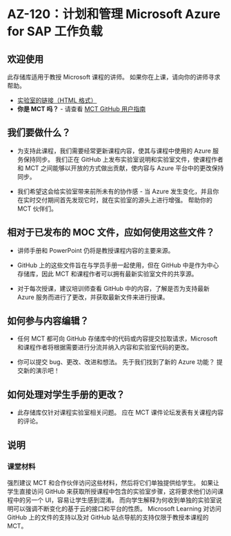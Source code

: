 # AZ-120：计划和管理 Microsoft Azure for SAP 工作负载

## 欢迎使用

此存储库适用于教授 Microsoft 课程的讲师。 如果你在上课，请向你的讲师寻求帮助。 

- [实验室的链接（HTML 格式）](https://microsoftlearning.github.io/AZ-120-Planning-and-Administering-Microsoft-Azure-for-SAP-Workloads)
- **你是 MCT 吗？** - 请查看 [MCT GitHub 用户指南](https://microsoftlearning.github.io/MCT-User-Guide/)


## 我们要做什么？

- 为支持此课程，我们需要经常更新课程内容，使其与课程中使用的 Azure 服务保持同步。  我们正在 GitHub 上发布实验室说明和实验室文件，使课程作者和 MCT 之间能够以开放的方式做出贡献，使内容与 Azure 平台中的更改保持同步。

- 我们希望这会给实验室带来前所未有的协作感 - 当 Azure 发生变化，并且你在实时交付期间首先发现它时，就在实验室的源头上进行增强。  帮助你的 MCT 伙伴们。

## 相对于已发布的 MOC 文件，应如何使用这些文件？

- 讲师手册和 PowerPoint 仍将是教授课程内容的主要来源。

- GitHub 上的这些文件旨在与学员手册一起使用，但在 GitHub 中是作为中心存储库，因此 MCT 和课程作者可以拥有最新实验室文件的共享源。

- 对于每次授课，建议培训师查看 GitHub 中的内容，了解是否为支持最新 Azure 服务而进行了更改，并获取最新文件来进行授课。

## 如何参与内容编辑？

- 任何 MCT 都可向 GitHub 存储库中的代码或内容提交拉取请求，Microsoft 和课程作者将根据需要进行分流并纳入内容和实验室代码的更改。

- 你可以提交 bug、更改、改进和想法。  先于我们找到了新的 Azure 功能？  提交新的演示吧！

## 如何处理对学生手册的更改？

- 此存储库仅针对课程实验室相关问题。 应在 MCT 课件论坛发表有关课程内容的评论。 

## 说明

### 课堂材料

强烈建议 MCT 和合作伙伴访问这些材料，然后将它们单独提供给学生。  如果让学生直接访问 GitHub 来获取所授课程中包含的实验室步骤，这将要求他们访问课程中的另一个 UI，容易让学生感到混淆。 而向学生解释为何收到单独的实验室说明可以强调不断变化的基于云的接口和平台的性质。 Microsoft Learning 对访问 GitHub 上的文件的支持以及对 GitHub 站点导航的支持仅限于教授本课程的 MCT。
